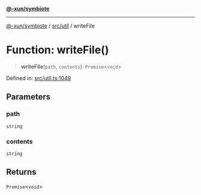 [**@-xun/symbiote**](../../../README.md)

***

[@-xun/symbiote](../../../README.md) / [src/util](../README.md) / writeFile

# Function: writeFile()

> **writeFile**(`path`, `contents`): `Promise`\<`void`\>

Defined in: [src/util.ts:1049](https://github.com/Xunnamius/symbiote/blob/a0fabf117a4e10cf68aa181dc5bfba0344eaceea/src/util.ts#L1049)

## Parameters

### path

`string`

### contents

`string`

## Returns

`Promise`\<`void`\>
